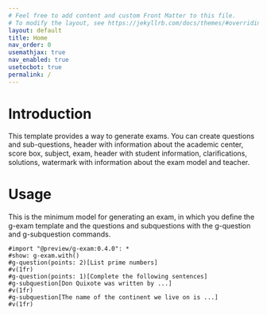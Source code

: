 ```yaml
---
# Feel free to add content and custom Front Matter to this file.
# To modify the layout, see https://jekyllrb.com/docs/themes/#overriding-theme-defaults
layout: default
title: Home
nav_order: 0
usemathjax: true
nav_enabled: true
usetocbot: true
permalink: /
---
```


# Introduction

This template provides a way to generate exams. You can create questions and sub-questions, header
with information about the academic center, score box, subject, exam, header with student information, 
clariﬁcations, solutions, watermark with information about the exam model and teacher.

# Usage 

This is the minimum model for generating an exam, in which you deﬁne the g-exam template and the
questions and subquestions with the g-question and g-subquestion commands.

```
#import "@preview/g-exam:0.4.0": *
#show: g-exam.with()
#g-question(points: 2)[List prime numbers]
#v(1fr)
#g-question(points: 1)[Complete the following sentences]
#g-subquestion[Don Quixote was written by ...]
#v(1fr)
#g-subquestion[The name of the continent we live on is ...]
#v(1fr)
```